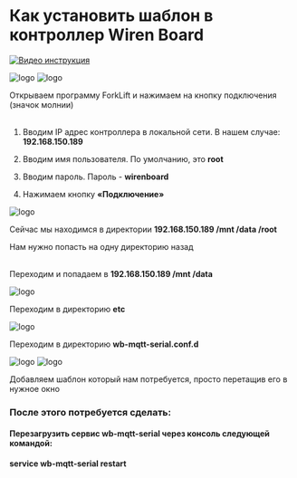 



# Как установить шаблон в контроллер Wiren Board



[![Видео инструкция](https://i.ytimg.com/vi_webp/hxfqnAGWiSA/maxresdefault.webp)](https://www.youtube.com/embed/hxfqnAGWiSA?si=9BeYXhnyEHO-VdDw)




<img src="https://i.ytimg.com/vi_webp/hxfqnAGWiSA/maxresdefault.webp"  alt="logo"/>

<img src="https://onokom.ru/img/index/posti-novosti/podklyuchaem-kondicioner-haier-flexis-super-match-as25s2sf1fa-g-v-umnyj-dom-wirenboard-cherez-shlyuz-onokom-hr-1-mb-b-b-apple-home-yandex-alisa-spruthub-i-spruthome/100-otkryvaem-programmu-forklift-i-nazhimaem-na-knopku-podklyucheniya-znachok-molnii.webp"  alt="logo"/>

  

Открываем программу ForkLift и нажимаем на кнопку подключения (значок молнии)<br><br>

  

1. Вводим IP адрес контроллера в локальной сети. В нашем случае: **192.168.150.189**<br>

  

2. Вводим имя пользователя. По умолчанию, это **root**<br>

  

3. Вводим пароль. Пароль - **wirenboard**<br>

  

4. Нажимаем кнопку **«Подключение»**<br>

  

<img  src="https://onokom.ru/img/index/posti-novosti/podklyuchaem-kondicioner-haier-flexis-super-match-as25s2sf1fa-g-v-umnyj-dom-wirenboard-cherez-shlyuz-onokom-hr-1-mb-b-b-apple-home-yandex-alisa-spruthub-i-spruthome/101-sejchas-my-nahodimsya-v-direktorii-192-168-150-189mntdataroot.webp"  alt="logo"/>

  

Сейчас мы находимся в директории **192.168.150.189 /mnt /data /root**

Нам нужно попасть на одну директорию назад<br><br>

Переходим и попадаем в **192.168.150.189 /mnt /data**

  

<img  src="https://onokom.ru/img/index/posti-novosti/podklyuchaem-kondicioner-haier-flexis-super-match-as25s2sf1fa-g-v-umnyj-dom-wirenboard-cherez-shlyuz-onokom-hr-1-mb-b-b-apple-home-yandex-alisa-spruthub-i-spruthome/102-perekhodim-v-direktoriyu-etc.webp"  alt="logo"/>

  

Переходим в директорию **etc**

  
  

<img  src="https://onokom.ru/img/index/posti-novosti/podklyuchaem-kondicioner-haier-flexis-super-match-as25s2sf1fa-g-v-umnyj-dom-wirenboard-cherez-shlyuz-onokom-hr-1-mb-b-b-apple-home-yandex-alisa-spruthub-i-spruthome/103-perekhodim-v-direktoriyu-wb-mqtt-serial-conf-d.webp"  alt="logo"/>

  

Переходим в директорию **wb-mqtt-serial.conf.d**

  

<img  src="https://onokom.ru/img/index/posti-novosti/podklyuchaem-kondicioner-haier-flexis-super-match-as25s2sf1fa-g-v-umnyj-dom-wirenboard-cherez-shlyuz-onokom-hr-1-mb-b-b-apple-home-yandex-alisa-spruthub-i-spruthome/104-perekhodim-v-direktoriyu-templates.webp"  alt="logo"/>

  
  

<img  src="https://onokom.ru/img/index/posti-novosti/podklyuchaem-kondicioner-haier-flexis-super-match-as25s2sf1fa-g-v-umnyj-dom-wirenboard-cherez-shlyuz-onokom-hr-1-mb-b-b-apple-home-yandex-alisa-spruthub-i-spruthome/105-dobavlyaem-shablon-onokom-air-me-1-mb-b-prosto-peretashchiv-ego-v-nuzhnoe-okno.webp"  alt="logo"/>

  

Добавляем шаблон который нам потребуется, просто перетащив его в нужное окно

  

### После этого потребуется сделать:

#### Перезагрузить сервис wb-mqtt-serial через консоль следующей командой:

**service wb-mqtt-serial restart**